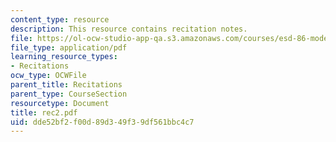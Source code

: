 ```yaml
---
content_type: resource
description: This resource contains recitation notes.
file: https://ol-ocw-studio-app-qa.s3.amazonaws.com/courses/esd-86-models-data-and-inference-for-socio-technical-systems-spring-2007/dde52bf2f00d89d349f39df561bbc4c7_rec2.pdf
file_type: application/pdf
learning_resource_types:
- Recitations
ocw_type: OCWFile
parent_title: Recitations
parent_type: CourseSection
resourcetype: Document
title: rec2.pdf
uid: dde52bf2-f00d-89d3-49f3-9df561bbc4c7
---
```

